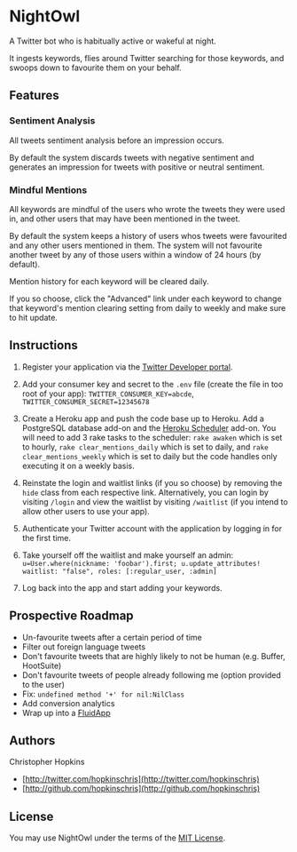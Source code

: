 # NightOwl

A Twitter bot who is habitually active or wakeful at night.

It ingests keywords, flies around Twitter searching for those keywords, and swoops down to favourite them on your behalf.

## Features

### Sentiment Analysis

All tweets sentiment analysis before an impression occurs.

By default the system discards tweets with negative sentiment and generates an impression for tweets with positive or neutral sentiment.

### Mindful Mentions

All keywords are mindful of the users who wrote the tweets they were used in, and other users that may have been mentioned in the tweet.

By default the system keeps a history of users whos tweets were favourited and any other users mentioned in them. The system will not favourite another tweet by any of those users within a window of 24 hours (by default).

Mention history for each keyword will be cleared daily.

If you so choose, click the "Advanced" link under each keyword to change that keyword's mention clearing setting from daily to weekly and make sure to hit update.

## Instructions

1. Register your application via the [Twitter Developer portal](https://dev.twitter.com/).

2. Add your consumer key and secret to the `.env` file (create the file in too root of your app): `TWITTER_CONSUMER_KEY=abcde`, `TWITTER_CONSUMER_SECRET=12345678`

3. Create a Heroku app and push the code base up to Heroku. Add a PostgreSQL database add-on and the [Heroku Scheduler](https://addons.heroku.com/scheduler) add-on. You will need to add 3 rake tasks to the scheduler: `rake awaken` which is set to hourly, `rake clear_mentions_daily` which is set to daily, and `rake clear_mentions_weekly` which is set to daily but the code handles only executing it on a weekly basis.

4. Reinstate the login and waitlist links (if you so choose) by removing the `hide` class from each respective link. Alternatively, you can login by visiting `/login` and view the waitlist by visiting `/waitlist` (if you intend to allow other users to use your app).

5. Authenticate your Twitter account with the application by logging in for the first time.

6. Take yourself off the waitlist and make yourself an admin: `u=User.where(nickname: 'foobar').first; u.update_attributes! waitlist: "false", roles: [:regular_user, :admin]`

7. Log back into the app and start adding your keywords.

## Prospective Roadmap

- Un-favourite tweets after a certain period of time
- Filter out foreign language tweets
- Don't favourite tweets that are highly likely to not be human (e.g. Buffer, HootSuite)
- Don't favourite tweets of people already following me (option provided to the user)
- Fix: `undefined method '+' for nil:NilClass`
- Add conversion analytics
- Wrap up into a [FluidApp](http://fluidapp.com/developer/)

## Authors

Christopher Hopkins

- [http://twitter.com/hopkinschris](http://twitter.com/hopkinschris)
- [http://github.com/hopkinschris](http://github.com/hopkinschris)

## License

You may use NightOwl under the terms of the [MIT License](https://github.com/hopkinschris/nightowl/blob/master/LICENSE).
